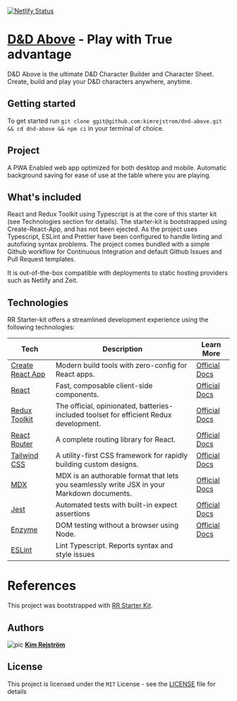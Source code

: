 [![Netlify Status](https://api.netlify.com/api/v1/badges/bfa60b08-fe43-4e38-af05-fe88063e2593/deploy-status)](https://app.netlify.com/sites/dnd-above/deploys)

# [D&D Above](https://dnd-above.netlify.com/) - Play with True advantage

D&D Above is the ultimate D&D Character Builder and Character Sheet. Create, build and play your D&D characters anywhere, anytime.

## Getting started

To get started run `git clone ggit@github.com:kimrejstrom/dnd-above.git && cd dnd-above && npm ci`
in your terminal of choice.

## Project

A PWA Enabled web app optimized for both desktop and mobile. Automatic background saving for ease of use at the table where you are playing.

## What's included

React and Redux Toolkit using Typescript is at the core of this starter kit (see Technologies section for details). The starter-kit is bootstrapped using Create-React-App, and has not been ejected. As the project uses Typescript, ESLint and Prettier have been configured to handle linting and autofixing syntax problems. The project comes bundled with a simple Github workflow for Continuous Integration and default Github Issues and Pull Request templates.

It is out-of-the-box compatible with deployments to static hosting providers such as Netlify and Zeit.

## Technologies

RR Starter-kit offers a streamlined development experience using the following technologies:

| **Tech**                                                      | **Description**                                                                            | **Learn More**                                                                 |
| ------------------------------------------------------------- | ------------------------------------------------------------------------------------------ | ------------------------------------------------------------------------------ |
| [Create React App](https://create-react-app.dev/)             | Modern build tools with zero-config for React apps.                                        | [Official Docs](https://create-react-app.dev/docs/getting-started)             |
| [React](https://facebook.github.io/react/)                    | Fast, composable client-side components.                                                   | [Official Docs](https://reactjs.org/docs/getting-started.html)                 |
| [Redux Toolkit](https://redux-toolkit.js.org/)                | The official, opinionated, batteries-included toolset for efficient Redux development.     | [Official Docs](https://redux-toolkit.js.org/introduction/quick-start)         |
| [React Router](https://github.com/ReactTraining/react-router) | A complete routing library for React.                                                      | [Official Docs](https://reacttraining.com/react-router/web/guides/quick-start) |
| [Tailwind CSS](https://webpack.js.org)                        | A utility-first CSS framework for rapidly building custom designs.                         | [Official Docs](https://tailwindcss.com/docs/installation)                     |
| [MDX](https://mdxjs.com/)                                     | MDX is an authorable format that lets you seamlessly write JSX in your Markdown documents. | [Official Docs](https://mdxjs.com/getting-started/create-react-app)            |
| [Jest](https://jestjs.io/)                                    | Automated tests with built-in expect assertions                                            | [Official Docs](https://jestjs.io/docs/en/getting-started)                     |
| [Enzyme](https://airbnb.io/enzyme/)                           | DOM testing without a browser using Node.                                                  | [Official Docs](https://airbnb.io/enzyme/docs/installation/react-16.html)      |
| [ESLint](http://eslint.org/)                                  | Lint Typescript. Reports syntax and style issues                                           |                                                                                |

# References

This project was bootstrapped with [RR Starter Kit](https://rr-starter-kit.netlify.com).

## Authors

![pic](https://avatars2.githubusercontent.com/u/26428365?s=20&v=4) [**Kim Rejström**](https://github.com/kimrejstrom)

## License

This project is licensed under the `MIT` License - see the [LICENSE](LICENSE) file for details
